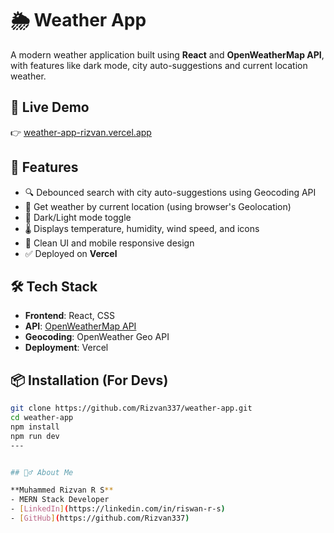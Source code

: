 # 🌦️ Weather App

A modern weather application built using **React** and **OpenWeatherMap API**, with features like dark mode, city auto-suggestions and current location weather.

## 🔗 Live Demo
👉 [weather-app-rizvan.vercel.app](https://weather-app-rizvan.vercel.app)

## 🚀 Features

- 🔍 Debounced search with city auto-suggestions using Geocoding API
- 📍 Get weather by current location (using browser's Geolocation)
- 🌙 Dark/Light mode toggle
- 🌡️ Displays temperature, humidity, wind speed, and icons
- 🎨 Clean UI and mobile responsive design
- ✅ Deployed on **Vercel**

## 🛠️ Tech Stack

- **Frontend**: React, CSS
- **API**: [OpenWeatherMap API](https://openweathermap.org/api)
- **Geocoding**: OpenWeather Geo API
- **Deployment**: Vercel

## 📦 Installation (For Devs)

```bash
git clone https://github.com/Rizvan337/weather-app.git
cd weather-app
npm install
npm run dev
---


## 🙋‍♂️ About Me

**Muhammed Rizvan R S**  
- MERN Stack Developer  
- [LinkedIn](https://linkedin.com/in/riswan-r-s)  
- [GitHub](https://github.com/Rizvan337)
